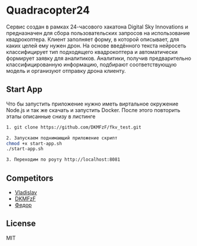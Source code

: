# Quadracopter24

Сервис создан в рамках 24-часового хакатона Digital Sky Innovations и предназначен для сбора пользовательских запросов на использование квадрокоптера. Клиент заполняет форму, в которой описывает, для каких целей ему нужен дрон. На основе введённого текста нейросеть классифицирует тип подходящего квадрокоптера и автоматически формирует заявку для аналитиков. Аналитики, получив предварительно классифицированную информацию, подбирают соответствующую модель и организуют отправку дрона клиенту.

## Start App

Что бы запустить приложение нужно иметь виртальное окружение Node.js и так же скачать и запустить Docker. После этого повторить этапы описанные снизу в листинге 

```bash
1. git clone https://github.com/DKMFzF/fkv_test.git

2. Запускаем поднимающий приложение скрипт 
chmod +x start-app.sh
./start-app.sh

3. Переходим по роуту http://localhost:8081

```

## Competitors

- [Vladislav](https://github.com/vladikhub)
- [DKMFzF](https://github.com/DKMFzF)
- [Федор](https://github.com/cocolo13)

## License
MIT

